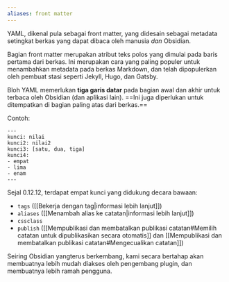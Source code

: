 ```yaml
---
aliases: front matter
---
```


YAML, dikenal pula sebagai front matter, yang didesain sebagai metadata setingkat berkas yang dapat dibaca oleh manusia *dan* Obsidian.

Bagian front matter merupakan atribut teks polos yang dimulai pada baris pertama dari berkas. Ini merupakan cara yang paling populer untuk menambahkan metadata pada berkas Markdown, dan telah dipopulerkan oleh pembuat stasi seperti Jekyll, Hugo, dan Gatsby.

Bloh YAML memerlukan **tiga garis datar** pada bagian awal dan akhir untuk terbaca oleh Obsidian (dan aplikasi lain). ==Ini juga diperlukan untuk ditempatkan di bagian paling atas dari berkas.==

Contoh:

```
---
kunci: nilai
kunci2: nilai2
kunci3: [satu, dua, tiga]
kunci4:
- empat
- lima
- enam
---
```

Sejal 0.12.12, terdapat empat kunci yang didukung decara bawaan:
- `tags` ([[Bekerja dengan tag|informasi lebih lanjut]])
- `aliases` ([[Menambah alias ke catatan|informasi lebih lanjut]])
- `cssclass`
- `publish` ([[Mempublikasi dan membatalkan publikasi catatan#Memilih catatan untuk dipublikasikan secara otomatis]] dan [[Mempublikasi dan membatalkan publikasi catatan#Mengecualikan catatan]])

Seiring Obsidian yangterus berkembang, kami secara bertahap akan membuatnya lebih mudah diakses oleh pengembang plugin, dan membuatnya lebih ramah pengguna.

